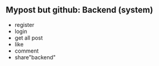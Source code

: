 ## Mypost but github: Backend (system)

- register
- login
- get all post
- like
- comment
- share"backend" 
